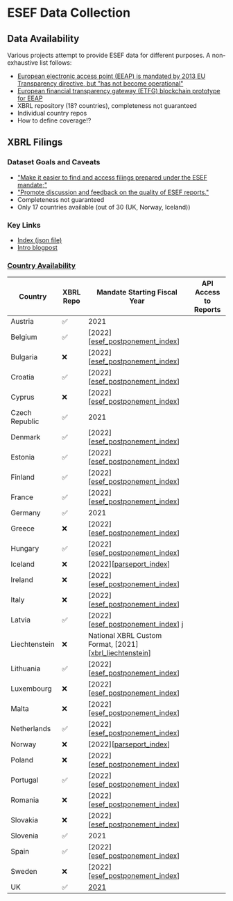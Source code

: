 # ESEF Data Collection

## Data Availability

Various projects attempt to provide ESEF data for different purposes. A non-exhaustive list follows:

- [European electronic access point (EEAP) is mandated by 2013 EU Transparency directive, but "has not become operational"][eu_comission_reporting_transparency_directive]
- [European financial transparency gateway (ETFG) blockchain prototype for EEAP][eeap_prototype]
- XBRL repository (18? countries), completeness not guaranteed
- Individual country repos
- How to define coverage!?


## XBRL Filings

### Dataset Goals and Caveats

- ["Make it easier to find and access filings prepared under the ESEF mandate;"][xbrl_esef_repo_about]
- ["Promote discussion and feedback on the quality of ESEF reports."][xbrl_esef_repo_about]
- Completeness not guaranteed
- Only 17 countries available (out of 30 (UK, Norway, Iceland))

### Key Links

- [Index (json file)][xbrl_esef_repo_index]
- [Intro blogpost][xbrl_esef_repo_blog]



### [Country Availability](https://filings.xbrl.org/about.html)

| Country | XBRL Repo | Mandate Starting Fiscal Year | API Access to Reports |
| -- | -- | -- | -- |
| Austria | ✅ | 2021 | |
| Belgium | ✅ | [2022][[esef_postponement_index]] | |
| Bulgaria | ❌ | [2022][[esef_postponement_index]] | |
| Croatia | ✅ | [2022][[esef_postponement_index]] | |
| Cyprus | ❌ | [2022][[esef_postponement_index]] | |
| Czech Republic | ✅ | 2021 | |
| Denmark | ✅ | [2022][[esef_postponement_index]] | | |
| Estonia | ✅ | [2022][[esef_postponement_index]] | |
| Finland | ✅ | [2022][[esef_postponement_index]] | |
| France | ✅ | [2022][[esef_postponement_index]] | |
| Germany | ✅ | 2021 | |
| Greece | ❌ | [2022][[esef_postponement_index]] | |
| Hungary | ✅ | [2022][[esef_postponement_index]] | |
| Iceland | ❌ | [2022][[parseport_index]] | |
| Ireland | ❌ | [2022][[esef_postponement_index]] | |
| Italy | ❌ | [2022][[esef_postponement_index]] | |
| Latvia | ✅ | [2022][[esef_postponement_index]] j| |
| Liechtenstein | ❌ | National XBRL Custom Format, [2021][[xbrl_liechtenstein]] | |
| Lithuania | ✅ | [2022][[esef_postponement_index]] | |
| Luxembourg | ❌ | [2022][[esef_postponement_index]] | |
| Malta | ❌ | [2022][[esef_postponement_index]] | |
| Netherlands | ✅ | [2022][[esef_postponement_index]] | |
| Norway | ❌ | [2022][[parseport_index]] | |
| Poland | ❌ | [2022][[esef_postponement_index]] | |
| Portugal | ✅ | [2022][[esef_postponement_index]] | |
| Romania | ❌ | [2022][[esef_postponement_index]] | |
| Slovakia | ❌ | [2022][[esef_postponement_index]] | |
| Slovenia | ✅ | 2021 | |
| Spain | ✅ | [2022][[esef_postponement_index]] | |
| Sweden | ❌ | [2022][[esef_postponement_index]] | |
| UK | ✅ | [2021][uk_implementation_legal] | |

[xbrl_esef_repo_index]: https://filings.xbrl.org/index.json
[xbrl_esef_repo_blog]: https://www.xbrl.org/news/xbrl-international-launches-filings-xbrl-org-for-esef-filings/
[xbrl_esef_repo_about]: https://filings.xbrl.org/about.html
[uk_implementation_legal]: https://www.gov.uk/government/publications/european-single-electronic-format-esef-regulation-requirements-the-governments-position/the-uk-governments-position-on-the-effect-of-the-esef-regulation-on-the-directors-sign-off-of-accounts-of-uk-incorporated-users
[eu_comission_reporting_transparency_directive]: https://ec.europa.eu/info/business-economy-euro/company-reporting-and-auditing/company-reporting/transparency-requirements-listed-companies_en
[eeap_prototype]: https://eftg.eu/
[esef_postponement_index]: https://ec.europa.eu/info/publications/201211-esef-postponement_en
[parseport_index]: https://parseport.com/esef-postponement-information/
[xbrl_liechtenstein]: https://www.fma-li.li/de/aufsicht/bereich-versicherungen-und-vorsorgeeinrichtungen/versicherungsunternehmen/meldewesen-xbrl/nationale-xbrl-taxonomie.html
